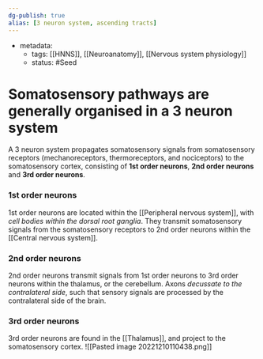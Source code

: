 ```yaml
---
dg-publish: true
alias: [3 neuron system, ascending tracts]
---
```

- metadata:
	- tags: [[HNNS]], [[Neuroanatomy]], [[Nervous system physiology]]
	- status: #Seed 
# Somatosensory pathways are generally organised in a 3 neuron system
A 3 neuron system propagates somatosensory signals from somatosensory receptors (mechanoreceptors, thermoreceptors, and nociceptors) to the somatosensory cortex, consisting of **1st order neurons**, **2nd order neurons** and **3rd order neurons**.

### 1st order neurons
1st order neurons are located within the [[Peripheral nervous system]], with *cell bodies within the dorsal root ganglia*.
They transmit somatosensory signals from the somatosensory receptors to 2nd order neurons within the [[Central nervous system]].
### 2nd order neurons
2nd order neurons transmit signals from 1st order neurons to 3rd order neurons within the thalamus, or the cerebellum.
Axons *decussate to the contralateral side*, such that sensory signals are processed by the contralateral side of the brain.
### 3rd order neurons
3rd order neurons are found in the [[Thalamus]], and project to the somatosensory cortex.
![[Pasted image 20221210110438.png]]